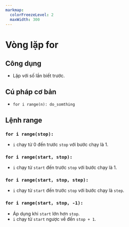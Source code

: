 ```yaml
---
markmap:
  colorFreezeLevel: 2
  maxWidth: 300
---
```


# Vòng lặp for

## Công dụng

- Lặp với số lần biết trước.

## Cú pháp cơ bản

- `for i range(n): do_somthing`

## Lệnh range

### `for i range(stop):`

- `i` chạy từ 0 đến trước `stop` với bước chạy là 1.

### `for i range(start, stop):`

- `i` chạy từ `start` đến trước `stop` với bước chạy là 1.

### `for i range(start, stop, step):`

- `i` chạy từ `start` đến trước `stop` với bước chạy là `step`.

### `for i range(start, stop, -1):`

- Áp dụng khi `start` lớn hơn `stop`.
- `i` chạy từ `start` ngược về đến `stop + 1`.